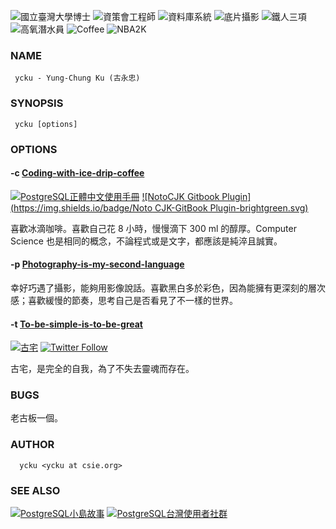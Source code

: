 ![國立臺灣大學博士](https://img.shields.io/badge/Ph.D.-National%20Taiwan%20University-blue.svg)
![資策會工程師](https://img.shields.io/badge/Engineer-III-blue.svg)
![資料庫系統](https://img.shields.io/badge/Distributed-Database-orange.svg)
![底片攝影](https://img.shields.io/badge/Film-Love-red.svg)
![鐵人三項](https://img.shields.io/badge/Triathlon-Enjoy-brightgreen.svg)
![高氧潛水員](https://img.shields.io/badge/Enriched%20Air-Scuba-yellow.svg)
![Coffee](https://img.shields.io/badge/手沖咖啡-心情-brightgreen.svg)
![NBA2K](https://img.shields.io/badge/Point%20Guard-NBA2K-red.svg)

### NAME
     ycku - Yung-Chung Ku (古永忠)

### SYNOPSIS
     ycku [options]

### OPTIONS
#### -c [Coding-with-ice-drip-coffee](https://github.com/ycku/) 
[![PostgreSQL正體中文使用手冊](https://img.shields.io/badge/正體中文使用手冊-PostgreSQL-blue.svg)](https://www.gitbook.com/book/pgsql-tw/documents/details)
[![NotoCJK Gitbook Plugin](https://img.shields.io/badge/Noto CJK-GitBook Plugin-brightgreen.svg)](https://plugins.gitbook.com/plugin/notocjk)

喜歡冰滴咖啡。喜歡自己花 8 小時，慢慢滴下 300 ml 的醇厚。Computer Science 也是相同的概念，不論程式或是文字，都應該是純淬且誠實。
#### -p [Photography-is-my-second-language](https://www.flickr.com/people/pipergu/)
幸好巧遇了攝影，能夠用影像說話。喜歡黑白多於彩色，因為能擁有更深刻的層次感；喜歡緩慢的節奏，思考自己是否看見了不一樣的世界。
#### -t [To-be-simple-is-to-be-great](http://pipergu.blogspot.tw/)
[![古宅](https://img.shields.io/badge/%E5%8F%A4%E5%AE%85-Blogger-orange.svg)](http://pipergu.blogspot.tw/)
[![Twitter Follow](https://img.shields.io/twitter/follow/94ycku.svg?style=social&label=Follow)](https://twitter.com/94ycku)

古宅，是完全的自我，為了不失去靈魂而存在。

### BUGS
老古板一個。

### AUTHOR
      ycku <ycku at csie.org>

### SEE ALSO
[![PostgreSQL小島故事](https://img.shields.io/badge/小島故事-PostgreSQL-blue.svg)](https://pgsql-tw.github.io/island/)
[![PostgreSQL台灣使用者社群](https://img.shields.io/badge/台灣使用者社群-PostgreSQL-blue.svg)](https://pgsql-tw.github.io/)
